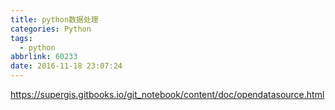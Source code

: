 ```yaml
---
title: python数据处理
categories: Python
tags:
  - python
abbrlink: 60233
date: 2016-11-18 23:07:24
---
```


https://supergis.gitbooks.io/git_notebook/content/doc/opendatasource.html
